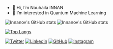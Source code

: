- 👋 Hi, I’m Nouhaila INNAN
- 👀 I’m interested in Quantum Machine Learning
 <!-- - 🌱 I’m currently learning ... -->
<!-- - 💞️ I’m looking to collaborate on ... -->
<!--- - 📫 How to reach me ... --->

<!---
Innanov/Innanov is a ✨ special ✨ repository because its `README.md` (this file) appears on your GitHub profile.
You can click the Preview link to take a look at your changes.

[![Innanov's GitHub stats](https://github-readme-stats.vercel.app/api?username=Innanov)](https://github.com/Innanov/github-readme-stats) --->
![Innanov's GitHub stats](https://github-readme-stats.vercel.app/api?username=Innanov&show_icons=true)
![Innanov's GitHub stats](https://github-readme-stats.vercel.app/api?username=Innanov&show_icons=true&theme=radical)


[![Top Langs](https://github-readme-stats.vercel.app/api/top-langs/?username=Innanov)](https://github.com/Innanov/github-readme-stats)

[![Twitter](https://img.shields.io/twitter/follow/InnanNouhaila?style=social)](https://twitter.com/InnanNouhaila) [![Linkedin](https://img.shields.io/badge/-nouhailainnan-purple?style=flat-square&logo=Linkedin&logoColor=white&link=https://www.linkedin.com/in/nouhailainnan/)](https://www.linkedin.com/in/nouhailainnan/) [![GitHub](https://img.shields.io/github/followers/abdielgv162?label=follow&style=social)](https://github.com/Innanov) [![Instagram](https://img.shields.io/badge/-nouhailainnan-purple?style=flat-square&logo=Instagram&logoColor=white&link=https://www.instagram.com/nouhailainnan/)](https://www.instagram.com/nouhailainnan/)
